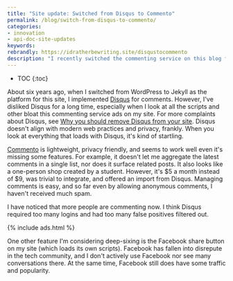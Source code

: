 ```yaml
---
title: "Site update: Switched from Disqus to Commento"
permalink: /blog/switch-from-disqus-to-commento/
categories:
- innovation
- api-doc-site-updates
keywords:
rebrandly: https://idratherbewriting.site/disqustocommento
description: "I recently switched the commenting service on this blog from Disqus to Commento. Commento is a lightweight commenting service that doesn't insert a bunch of scripts with each page load. It also makes it easier to comment."
---
```


* TOC
{:toc}

About six years ago, when I switched from WordPress to Jekyll as the platform for this site, I implemented [Disqus](https://disqus.com/) for comments. However, I've disliked Disqus for a long time, especially when I look at all the scripts and other bloat this commenting service ads on my site. For more complaints about Disqus, see [Why you should remove Disqus from your site](https://markosaric.com/remove-disqus/). Disqus doesn't align with modern web practices and privacy, frankly. When you look at everything that loads with Disqus, it's kind of startling.

[Commento](https://commento.io/) is lightweight, privacy friendly, and seems to work well even it's missing some features. For example, it doesn't let me aggregate the latest comments in a single list, nor does it surface related posts. It also looks like a one-person shop created by a student. However, it's $5 a month instead of $9, was trivial to integrate, and offered an import from Disqus. Managing comments is easy, and so far even by allowing anonymous comments, I haven't received much spam.

I have noticed that more people are commenting now. I think Disqus required too many logins and had too many false positives filtered out.

{% include ads.html %}

One other feature I'm considering deep-sixing is the Facebook share button on my site (which loads its own scripts). Facebook has fallen into disrepute in the tech community, and I don't actively use Facebook nor see many conversations there. At the same time, Facebook still does have some traffic and popularity.
